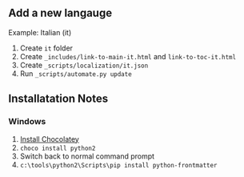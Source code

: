 ## Add a new langauge

Example: Italian (it)

1. Create `it` folder
1. Create `_includes/link-to-main-it.html` and `link-to-toc-it.html`
2. Create `_scripts/localization/it.json`
3. Run `_scripts/automate.py update`

## Installatation Notes

### Windows

1. [Install Chocolatey](https://chocolatey.org/install)
2. `choco install python2`
3. Switch back to normal command prompt
4. `c:\tools\python2\Scripts\pip install python-frontmatter`

